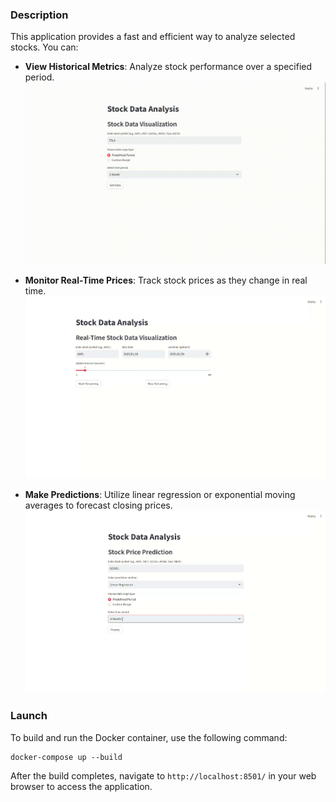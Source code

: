 ### Description
This application provides a fast and efficient way to analyze selected stocks. You can:

- **View Historical Metrics**: Analyze stock performance over a specified period.
  ![Metrics Example](gifs/historical_metrics.gif)

- **Monitor Real-Time Prices**: Track stock prices as they change in real time.
  ![Real-Time Prices Example](gifs/real_time_price.gif)

- **Make Predictions**: Utilize linear regression or exponential moving averages to forecast closing prices.
  ![Prediction Example](gifs/predictions.gif)

### Launch
To build and run the Docker container, use the following command:
```
docker-compose up --build
```
After the build completes, navigate to `http://localhost:8501/` in your web browser to access the application.

